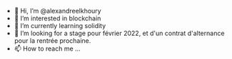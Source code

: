 - 👋 Hi, I’m @alexandreelkhoury
- 👀 I’m interested in blockchain
- 🌱 I’m currently learning solidity
- 💞️ I’m looking for a stage pour février 2022, et d'un contrat d'alternance pour la rentrée prochaine.
- 📫 How to reach me ...


